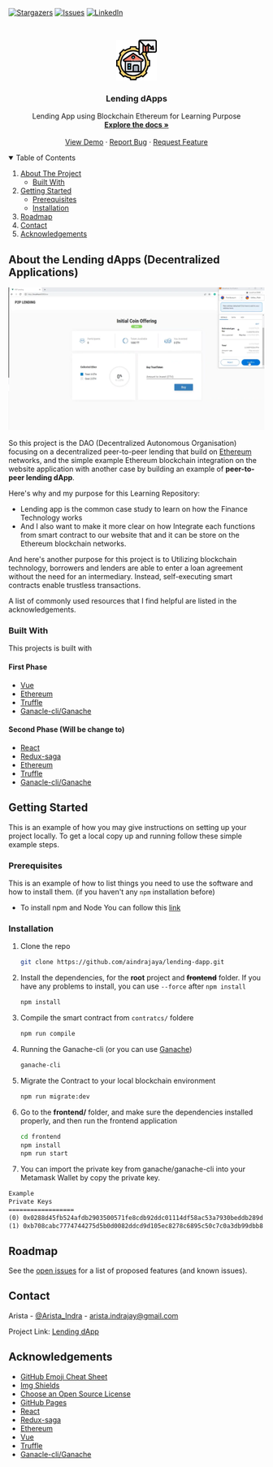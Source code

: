 <!-- PROJECT SHIELDS -->
[![Stargazers][stars-shield]][stars-url]
[![Issues][issues-shield]][issues-url]
[![LinkedIn][linkedin-shield]][linkedin-url]

<!-- PROJECT LOGO -->
<br />
<p align="center">
  <a href="https://github.com/aindrajaya/lending-dapp">
    <img src="images/logo.jpg" alt="Logo" width="80" height="80">
  </a>

  <h3 align="center">Lending dApps</h3>

  <p align="center">
    Lending App using Blockchain Ethereum for Learning Purpose
    <br />
    <a href="https://github.com/aindrajaya/lending-dapp"><strong>Explore the docs »</strong></a>
    <br />
    <br />
    <a href="https://github.com/aindrajaya/lending-dapp">View Demo</a>
    ·
    <a href="https://github.com/aindrajaya/lending-dapp/issues">Report Bug</a>
    ·
    <a href="https://github.com/aindrajaya/lending-dapp/issues">Request Feature</a>
  </p>
</p>

<!-- TABLE OF CONTENTS -->
<details open="open">
  <summary>Table of Contents</summary>
  <ol>
    <li>
      <a href="#about-the-project">About The Project</a>
      <ul>
        <li><a href="#built-with">Built With</a></li>
      </ul>
    </li>
    <li>
      <a href="#getting-started">Getting Started</a>
      <ul>
        <li><a href="#prerequisites">Prerequisites</a></li>
        <li><a href="#installation">Installation</a></li>
      </ul>
    </li>
    <li><a href="#roadmap">Roadmap</a></li>
    <li><a href="#contact">Contact</a></li>
    <li><a href="#acknowledgements">Acknowledgements</a></li>
  </ol>
</details>

<!-- ABOUT THE PROJECT -->
## About the Lending dApps (Decentralized Applications)
[![Product Name Screen Shot][product-screenshot]](https://aindrajaya.github.io/lending-dapp)

So this project is the  DAO (Decentralized Autonomous Organisation) focusing on a decentralized peer-to-peer lending that build on [Ethereum](https://ethereum.org/en/) networks, and the simple example Ethereum blockchain integration on the website application with another case by building an example of **peer-to-peer lending dApp**.

Here's why and my purpose for this Learning Repository:
* Lending app is the common case study to learn on how the Finance Technology works
* And I also want to make it more clear on how Integrate each functions from smart contract to our website that and it can be store on the Ethereum blockchain networks.

And here's another purpose for this project is to Utilizing blockchain technology, borrowers and lenders are able to enter a loan agreement without the need for an intermediary. Instead, self-executing smart contracts enable trustless transactions.

A list of commonly used resources that I find helpful are listed in the acknowledgements.

### Built With
This projects is built with
#### First Phase
* [Vue](https://vuejs.org)
* [Ethereum](https://ethereum.org/en/)
* [Truffle](https://trufflesuite.com/)
* [Ganacle-cli/Ganache](https://github.com/trufflesuite/ganache)

#### Second Phase (Will be change to)
* [React](https://reactjs.org/)
* [Redux-saga](https://redux-saga.js.org/)
* [Ethereum](https://ethereum.org/en/)
* [Truffle](https://trufflesuite.com/)
* [Ganacle-cli/Ganache](https://github.com/trufflesuite/ganache)



<!-- GETTING STARTED -->
## Getting Started

This is an example of how you may give instructions on setting up your project locally.
To get a local copy up and running follow these simple example steps.

### Prerequisites

This is an example of how to list things you need to use the software and how to install them. (if you haven't any `npm` installation before)
  * To install npm and Node You can follow this [link](https://nodejs.org/en/download/)

### Installation

1. Clone the repo
   ```sh
   git clone https://github.com/aindrajaya/lending-dapp.git
   ```
2. Install the dependencies, for the **root** project and ~~**frontend**~~ folder. If you have any problems to install, you can use `--force` after `npm install`
   ```sh
   npm install
   ```
3. Compile the smart contract from `contratcs/` foldere
   ```sh
   npm run compile
   ```
4. Running the Ganache-cli (or you can use [Ganache](https://github.com/trufflesuite/ganache))
   ```sh
   ganache-cli
   ```   
5. Migrate the Contract to your local blockchain environment
   ```sh
   npm run migrate:dev
   ```  
6. Go to the **frontend/** folder, and make sure the dependencies installed properly, and then run the frontend application
   ```sh
   cd frontend
   npm install
   npm run start
   ```
7. You can import the private key from ganache/ganache-cli into your Metamask Wallet by copy the private key.
  ```dosini
  Example
  Private Keys
  ==================
  (0) 0x0288d45fb524afdb2903500571fe8cdb92ddc01114df58ac53a7930beddb289d
  (1) 0xb708cabc7774744275d5b0d0082ddcd9d105ec8278c6895c50c7c0a3db99dbb8
  ```



<!-- ROADMAP -->
## Roadmap

See the [open issues](https://github.com/aindrajaya/lending-dapp/issues) for a list of proposed features (and known issues).



<!-- CONTACT -->
## Contact
Arista - [@Arista_Indra](https://twitter.com/Arista_Indra) - arista.indrajay@gmail.com

Project Link: [Lending dApp](https://github.com/aindrajaya/lending-dapp)



<!-- ACKNOWLEDGEMENTS -->
## Acknowledgements
* [GitHub Emoji Cheat Sheet](https://www.webpagefx.com/tools/emoji-cheat-sheet)
* [Img Shields](https://shields.io)
* [Choose an Open Source License](https://choosealicense.com)
* [GitHub Pages](https://pages.github.com)
* [React](https://reactjs.org/)
* [Redux-saga](https://redux-saga.js.org/)
* [Ethereum](https://ethereum.org/en/)
* [Vue](https://vuejs.org)
* [Truffle](https://trufflesuite.com/)
* [Ganacle-cli/Ganache](https://github.com/trufflesuite/ganache)


<!-- MARKDOWN LINKS & IMAGES -->
<!-- https://www.markdownguide.org/basic-syntax/#reference-style-links -->
[stars-shield]: https://img.shields.io/github/stars/aindrajaya/lending-dapp.svg?style=for-the-badge
[stars-url]: https://github.com/aindrajaya/lending-dapp/stargazers
[issues-shield]: https://img.shields.io/github/issues/aindrajaya/lending-dapp.svg?style=for-the-badge
[issues-url]: https://github.com/aindrajaya/lending-dapp/issues
[linkedin-shield]: https://img.shields.io/badge/-LinkedIn-black.svg?style=for-the-badge&logo=linkedin&colorB=555
[linkedin-url]: https://www.linkedin.com/in/aindrajaya
[product-screenshot]: images/screenshot.png
